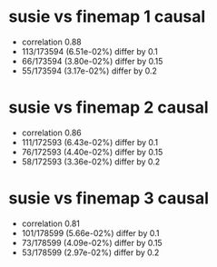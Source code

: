 # susie vs finemap  1 causal

- correlation 0.88
- 113/173594 (6.51e-02%) differ by 0.1
- 66/173594 (3.80e-02%) differ by 0.15
- 55/173594 (3.17e-02%) differ by 0.2


# susie vs finemap  2 causal

- correlation 0.86
- 111/172593 (6.43e-02%) differ by 0.1
- 76/172593 (4.40e-02%) differ by 0.15
- 58/172593 (3.36e-02%) differ by 0.2


# susie vs finemap  3 causal

- correlation 0.81
- 101/178599 (5.66e-02%) differ by 0.1
- 73/178599 (4.09e-02%) differ by 0.15
- 53/178599 (2.97e-02%) differ by 0.2


